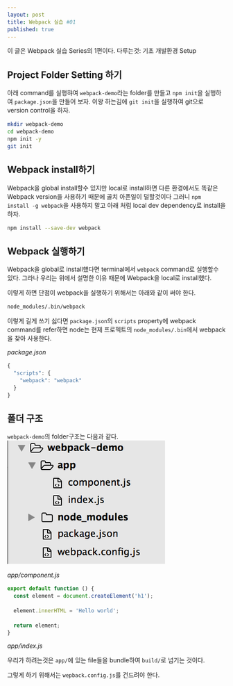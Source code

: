 ```yaml
---
layout: post
title: Webpack 실습 #01
published: true
---
```


이 글은 Webpack 실습 Series의 1편이다.
다루는것: 기초 개발환경 Setup

## Project Folder Setting 하기

아래 command를 실행햐여 `webpack-demo`라는 folder를 만들고 `npm init`을 실행하여 `package.json`을 만들어 보자. 이왕 하는김에 `git init`을 실행하여 git으로 version control을 하자.

```bash
mkdir webpack-demo
cd webpack-demo
npm init -y
git init
```

## Webpack install하기

Webpack을 global install할수 있지만 local로 install하면 다른 환경에서도 똑같은 Webpack version을 사용하기 때문에 골치 아픈일이 덜할것이다 그러니 `npm install -g webpack`을 사용하지 말고 아래 처럼 local dev dependency로 install을 하자.

```bash
npm install --save-dev webpack
```

## Webpack 실행하기

Webpack을 global로 install했다면 terminal에서 `webpack` command로 실행할수 있다. 그라나 우리는 위에서 설명한 이유 때문에 Webpack을 local로 install했다.

이렇게 하면 단점이 webpack을 실행하기 위해서는 아래와 같이 써야 한다.

```bash
node_modules/.bin/webpack
```

이렇게 길게 쓰기 싫다면 `package.json`의 `scripts` property에 webpack command를 refer하면 node는 현제 프로젝트의 `node_modules/.bin`에서 webpack을 찾아 사용한다.

*package.json*

```js
{
  "scripts": {
    "webpack": "webpack"
  }
}
```

## 폴더 구조
`webpack-demo`의 folder구조는 다음과 같다.  
![Folder Structure](/images/webpack-practice-01-folder-structure.png)

*app/component.js*

```js
export default function () {
  const element = document.createElement('h1');

  element.innerHTML = 'Hello world';

  return element;
}
```

*app/index.js*

우리가 하려는것은 `app/`에 있는 file들을 bundle하여 `build/`로 넘기는 것이다.

그렇게 하기 위해서는 `wepback.config.js`를 건드려야 한다.

